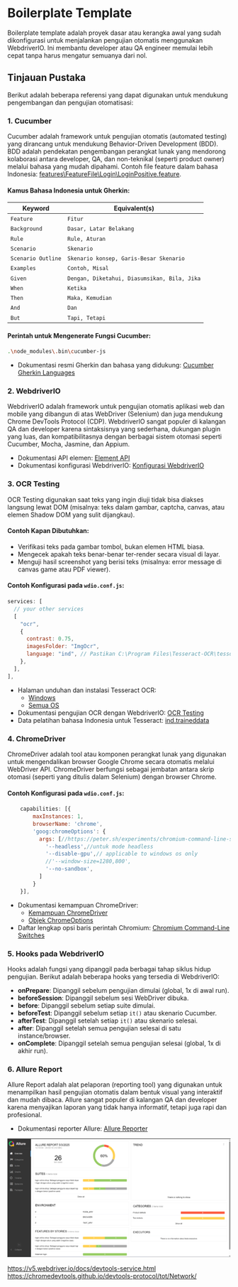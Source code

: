 # Boilerplate Template

Boilerplate template adalah proyek dasar atau kerangka awal yang sudah dikonfigurasi untuk menjalankan pengujian otomatis menggunakan WebdriverIO. Ini membantu developer atau QA engineer memulai lebih cepat tanpa harus mengatur semuanya dari nol.

## Tinjauan Pustaka

Berikut adalah beberapa referensi yang dapat digunakan untuk mendukung pengembangan dan pengujian otomatisasi:

### 1. Cucumber

Cucumber adalah framework untuk pengujian otomatis (automated testing) yang dirancang untuk mendukung Behavior-Driven Development (BDD). BDD adalah pendekatan pengembangan perangkat lunak yang mendorong kolaborasi antara developer, QA, dan non-teknikal (seperti product owner) melalui bahasa yang mudah dipahami. Contoh file feature dalam bahasa Indonesia: [features\FeatureFile\Login\LoginPositive.feature]().

#### Kamus Bahasa Indonesia untuk Gherkin:

| Keyword            | Equivalent(s)                          |
|--------------------|-----------------------------------------|
| `Feature`          | `Fitur`                                |
| `Background`       | `Dasar, Latar Belakang`                |
| `Rule`             | `Rule, Aturan`                         |
| `Scenario`         | `Skenario`                             |
| `Scenario Outline` | `Skenario konsep, Garis-Besar Skenario` |
| `Examples`         | `Contoh, Misal`                        |
| `Given`            | `Dengan, Diketahui, Diasumsikan, Bila, Jika` |
| `When`             | `Ketika`                               |
| `Then`             | `Maka, Kemudian`                       |
| `And`              | `Dan`                                  |
| `But`              | `Tapi, Tetapi`                         |

#### Perintah untuk Mengenerate Fungsi Cucumber:

```bash
.\node_modules\.bin\cucumber-js
```

- Dokumentasi resmi Gherkin dan bahasa yang didukung: [Cucumber Gherkin Languages](https://cucumber.io/docs/gherkin/languages)

### 2. WebdriverIO

WebdriverIO adalah framework untuk pengujian otomatis aplikasi web dan mobile yang dibangun di atas WebDriver (Selenium) dan juga mendukung Chrome DevTools Protocol (CDP). WebdriverIO sangat populer di kalangan QA dan developer karena sintaksisnya yang sederhana, dukungan plugin yang luas, dan kompatibilitasnya dengan berbagai sistem otomasi seperti Cucumber, Mocha, Jasmine, dan Appium.

- Dokumentasi API elemen: [Element API](https://webdriver.io/docs/api/element/)
- Dokumentasi konfigurasi WebdriverIO: [Konfigurasi WebdriverIO](https://webdriver.io/docs/configuration/#capabilities)

### 3. OCR Testing

OCR Testing digunakan saat teks yang ingin diuji tidak bisa diakses langsung lewat DOM (misalnya: teks dalam gambar, captcha, canvas, atau elemen Shadow DOM yang sulit dijangkau).

#### Contoh Kapan Dibutuhkan:

- Verifikasi teks pada gambar tombol, bukan elemen HTML biasa.
- Mengecek apakah teks benar-benar ter-render secara visual di layar.
- Menguji hasil screenshot yang berisi teks (misalnya: error message di canvas game atau PDF viewer).

#### Contoh Konfigurasi pada `wdio.conf.js`:

```javascript
services: [
  // your other services
  [
    "ocr",
    {
      contrast: 0.75,
      imagesFolder: "ImgOcr",
      language: "ind", // Pastikan C:\Program Files\Tesseract-OCR\tessdata ada bahasa indo
    },
  ],
],
```

- Halaman unduhan dan instalasi Tesseract OCR:
  - [Windows](https://github.com/UB-Mannheim/tesseract/wiki)
  - [Semua OS](https://tesseract-ocr.github.io/tessdoc/Installation.html)
- Dokumentasi pengujian OCR dengan WebdriverIO: [OCR Testing](https://webdriver.io/docs/ocr-testing/getting-started)
- Data pelatihan bahasa Indonesia untuk Tesseract: [ind.traineddata](https://github.com/tesseract-ocr/tessdata/blob/main/ind.traineddata)

### 4. ChromeDriver

ChromeDriver adalah tool atau komponen perangkat lunak yang digunakan untuk mengendalikan browser Google Chrome secara otomatis melalui WebDriver API. ChromeDriver berfungsi sebagai jembatan antara skrip otomasi (seperti yang ditulis dalam Selenium) dengan browser Chrome.
#### Contoh Konfigurasi pada `wdio.conf.js`:

```javascript
    capabilities: [{
        maxInstances: 1,
        browserName: 'chrome',
        'goog:chromeOptions': {
          args: [//https://peter.sh/experiments/chromium-command-line-switches/
            '--headless',//untuk mode headless
            '--disable-gpu',// applicable to windows os only
            //'--window-size=1280,800',
            '--no-sandbox',
          ]
        }
    }],
```
- Dokumentasi kemampuan ChromeDriver:
  - [Kemampuan ChromeDriver](https://developer.chrome.com/docs/chromedriver/capabilities?hl=id#h.p_ID_106)
  - [Objek ChromeOptions](https://developer.chrome.com/docs/chromedriver/capabilities?hl=id#chromeoptions_object)
- Daftar lengkap opsi baris perintah Chromium: [Chromium Command-Line Switches](https://peter.sh/experiments/chromium-command-line-switches/)

### 5. Hooks pada WebdriverIO

Hooks adalah fungsi yang dipanggil pada berbagai tahap siklus hidup pengujian. Berikut adalah beberapa hooks yang tersedia di WebdriverIO:

- **onPrepare**: Dipanggil sebelum pengujian dimulai (global, 1x di awal run).
- **beforeSession**: Dipanggil sebelum sesi WebDriver dibuka.
- **before**: Dipanggil sebelum setiap suite dimulai.
- **beforeTest**: Dipanggil sebelum setiap `it()` atau skenario Cucumber.
- **afterTest**: Dipanggil setelah setiap `it()` atau skenario selesai.
- **after**: Dipanggil setelah semua pengujian selesai di satu instance/browser.
- **onComplete**: Dipanggil setelah semua pengujian selesai (global, 1x di akhir run).

### 6. Allure Report
Allure Report adalah alat pelaporan (reporting tool) yang digunakan untuk menampilkan hasil pengujian otomatis dalam bentuk visual yang interaktif dan mudah dibaca. Allure sangat populer di kalangan QA dan developer karena menyajikan laporan yang tidak hanya informatif, tetapi juga rapi dan profesional.

- Dokumentasi reporter Allure: [Allure Reporter](https://webdriver.io/docs/allure-reporter)

![Logo](https://github.com/masterjowo/wdio-web-automation/blob/updatev1/doc/allure.png)


https://v5.webdriver.io/docs/devtools-service.html
https://chromedevtools.github.io/devtools-protocol/tot/Network/